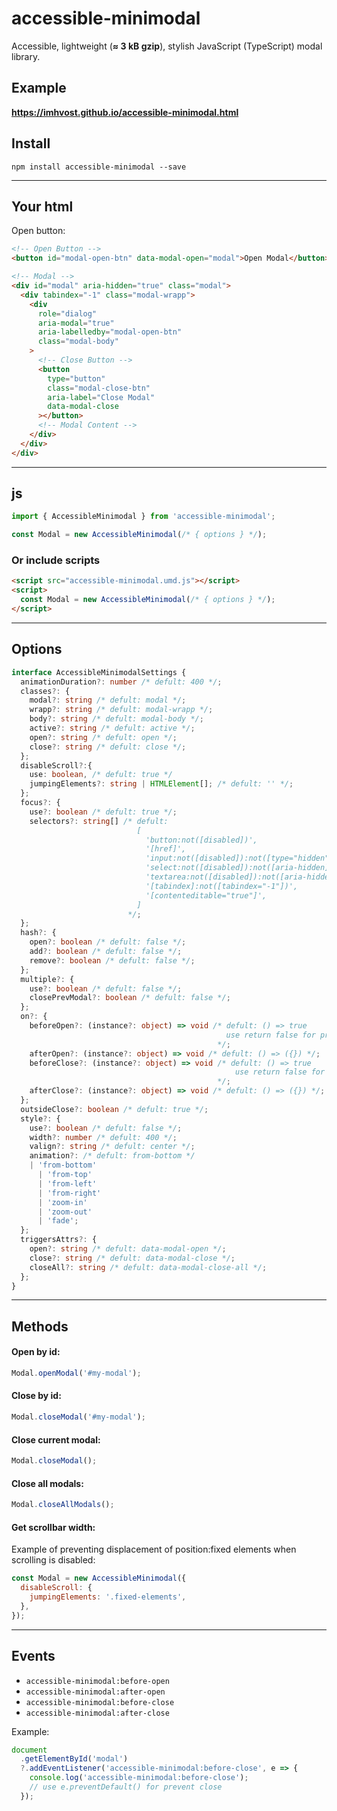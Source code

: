 # accessible-minimodal

Accessible, lightweight (**≈ 3 kB gzip**), stylish JavaScript (TypeScript) modal library.

## Example

**https://imhvost.github.io/accessible-minimodal.html**

## Install

```
npm install accessible-minimodal --save
```

---

## Your html

Open button:

```html
<!-- Open Button -->
<button id="modal-open-btn" data-modal-open="modal">Open Modal</button>

<!-- Modal -->
<div id="modal" aria-hidden="true" class="modal">
  <div tabindex="-1" class="modal-wrapp">
    <div
      role="dialog"
      aria-modal="true"
      aria-labelledby="modal-open-btn"
      class="modal-body"
    >
      <!-- Close Button -->
      <button
        type="button"
        class="modal-close-btn"
        aria-label="Close Modal"
        data-modal-close
      ></button>
      <!-- Modal Content -->
    </div>
  </div>
</div>
```

---

## js

```js
import { AccessibleMinimodal } from 'accessible-minimodal';

const Modal = new AccessibleMinimodal(/* { options } */);
```

### Or include scripts

```html
<script src="accessible-minimodal.umd.js"></script>
<script>
  const Modal = new AccessibleMinimodal(/* { options } */);
</script>
```

---

## Options

```typescript
interface AccessibleMinimodalSettings {
  animationDuration?: number /* defult: 400 */;
  classes?: {
    modal?: string /* defult: modal */;
    wrapp?: string /* defult: modal-wrapp */;
    body?: string /* defult: modal-body */;
    active?: string /* defult: active */;
    open?: string /* defult: open */;
    close?: string /* defult: close */;
  };
  disableScroll?:{
    use: boolean, /* defult: true */
    jumpingElements?: string | HTMLElement[]; /* defult: '' */;
  };
  focus?: {
    use?: boolean /* defult: true */;
    selectors?: string[] /* defult:
                            [
                              'button:not([disabled])',
                              '[href]',
                              'input:not([disabled]):not([type="hidden"]):not([aria-hidden])',
                              'select:not([disabled]):not([aria-hidden])',
                              'textarea:not([disabled]):not([aria-hidden])',
                              '[tabindex]:not([tabindex="-1"])',
                              '[contenteditable="true"]',
                            ]
                          */;
  };
  hash?: {
    open?: boolean /* defult: false */;
    add?: boolean /* defult: false */;
    remove?: boolean /* defult: false */;
  };
  multiple?: {
    use?: boolean /* defult: false */;
    closePrevModal?: boolean /* defult: false */;
  };
  on?: {
    beforeOpen?: (instance?: object) => void /* defult: () => true
                                                use return false for prevent open
                                              */;
    afterOpen?: (instance?: object) => void /* defult: () => ({}) */;
    beforeClose?: (instance?: object) => void /* defult: () => true
                                                  use return false for prevent close
                                              */;
    afterClose?: (instance?: object) => void /* defult: () => ({}) */;
  };
  outsideClose?: boolean /* defult: true */;
  style?: {
    use?: boolean /* defult: false */;
    width?: number /* defult: 400 */;
    valign?: string /* defult: center */;
    animation?: /* defult: from-bottom */
    | 'from-bottom'
      | 'from-top'
      | 'from-left'
      | 'from-right'
      | 'zoom-in'
      | 'zoom-out'
      | 'fade';
  };
  triggersAttrs?: {
    open?: string /* defult: data-modal-open */;
    close?: string /* defult: data-modal-close */;
    closeAll?: string /* defult: data-modal-close-all */;
  };
}
```

---

## Methods

#### Open by id:

```js
Modal.openModal('#my-modal');
```

#### Close by id:

```js
Modal.closeModal('#my-modal');
```

#### Close current modal:

```js
Modal.closeModal();
```

#### Close all modals:

```js
Modal.closeAllModals();
```

#### Get scrollbar width:

Example of preventing displacement of position:fixed elements when scrolling is disabled:

```js
const Modal = new AccessibleMinimodal({
  disableScroll: {
    jumpingElements: '.fixed-elements',
  },
});
```

---

## Events

- `accessible-minimodal:before-open`
- `accessible-minimodal:after-open`
- `accessible-minimodal:before-close`
- `accessible-minimodal:after-close`

Example:

```javascript
document
  .getElementById('modal')
  ?.addEventListener('accessible-minimodal:before-close', e => {
    console.log('accessible-minimodal:before-close');
    // use e.preventDefault() for prevent close
  });
```
